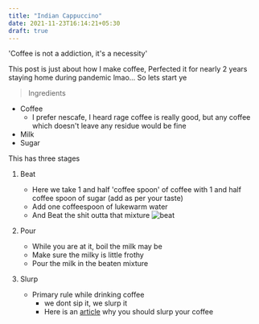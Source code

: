 ```yaml
---
title: "Indian Cappuccino"
date: 2021-11-23T16:14:21+05:30
draft: true
---
```


'Coffee is not a addiction, it's a necessity'

This post is just about how I make coffee, Perfected it for nearly 2 years staying home during pandemic lmao...
So lets start ye

> Ingredients

- Coffee
  - I prefer nescafe, I heard rage coffee is really good, but any coffee which doesn't leave any residue would be fine
- Milk
- Sugar

This has three stages

1. Beat

   - Here we take 1 and half 'coffee spoon' of coffee with 1 and half coffee spoon of sugar (add as per your taste)
   - Add one coffeespoon of lukewarm water
   - And Beat the shit outta that mixture
     ![beat](https://ibb.co/d24Bq1F)

2. Pour
   - While you are at it, boil the milk may be
   - Make sure the milky is little frothy
   - Pour the milk in the beaten mixture
3. Slurp
   - Primary rule while drinking coffee
     - we dont sip it, we slurp it
     - Here is an [article](https://latinamericancoffeeacademy.org/slurp-coffee/) why you should slurp your coffee
